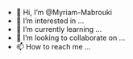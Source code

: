 - 👋 Hi, I’m @Myriam-Mabrouki
- 👀 I’m interested in ...
- 🌱 I’m currently learning ...
- 💞️ I’m looking to collaborate on ...
- 📫 How to reach me ...

<!---
Myriam-Mabrouki/Myriam-Mabrouki is a ✨ special ✨ repository because its `README.md` (this file) appears on your GitHub profile.
You can click the Preview link to take a look at your changes.
--->
